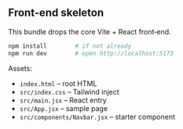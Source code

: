 ## Front‑end skeleton

This bundle drops the core Vite + React front‑end.

```bash
npm install        # if not already
npm run dev        # open http://localhost:5173
```

Assets:
* `index.html` – root HTML
* `src/index.css` – Tailwind inject
* `src/main.jsx`  – React entry
* `src/App.jsx`   – sample page
* `src/components/Navbar.jsx` – starter component